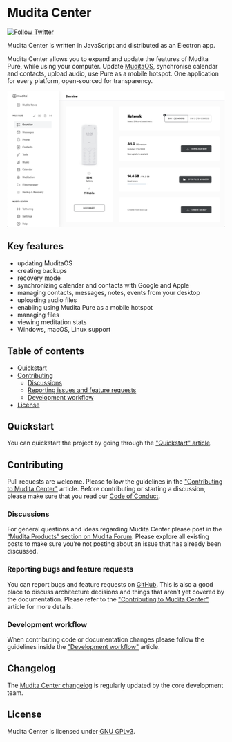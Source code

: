# Mudita Center

[![Follow Twitter](https://img.shields.io/twitter/follow/wearemudita?label=Follow%20on%20Twitter&style=social)](https://twitter.com/wearemudita)

Mudita Center is written in JavaScript and distributed as an Electron app. 

Mudita Center allows you to expand and update the features of Mudita Pure, while using your computer. Update [MuditaOS](https://github.com/mudita/MuditaOS/), synchronise calendar and contacts, upload audio, use Pure as a mobile hotspot. One application for every platform, open-sourced for transparency.

![Mudita Center interface screenshot](./mudita-center-screenshot.png)

## Key features

- updating MuditaOS
- creating backups
- recovery mode
- synchronizing calendar and contacts with Google and Apple
- managing contacts, messages, notes, events from your desktop
- uploading audio files
- enabling using Mudita Pure as a mobile hotspot
- managing files
- viewing meditation stats
- Windows, macOS, Linux support

## Table of contents

* [Quickstart](#Quickstart)
* [Contributing](#Contributing)
   * [Discussions](#Discussions)
   * [Reporting issues and feature requests](#Reporting-bugs-and-feature-requests)
   * [Development workflow](#Development-workflow)  
* [License](#license)

## Quickstart

You can quickstart the project by going through the ["Quickstart" article](./quickstart.md).

## Contributing

Pull requests are welcome. Please follow the guidelines in the ["Contributing to Mudita Center"](./CONTRIBUTING.md) article. Before contributing or starting a discussion, please make sure that you read our [Code of Conduct](./CODE_OF_CONDUCT.md).

### Discussions

For general questions and ideas regarding Mudita Center please post in the [“Mudita Products” section on Mudita Forum](https://forum.mudita.com/c/mudita-products/). Please explore all existing posts to make sure you’re not posting about an issue that has already been discussed.

### Reporting bugs and feature requests

You can report bugs and feature requests on [GitHub](https://github.com/Mudita/mudita-center/issues). This is also a good place to discuss architecture decisions and things that aren’t yet covered by the documentation. Please refer to the ["Contributing to Mudita Center"](./CONTRIBUTING.md) article for more details.

### Development workflow

When contributing code or documentation changes please follow the guidelines inside the ["Development workflow"](./development_workflow.md) article.

## Changelog

The [Mudita Center changelog](https://github.com/Mudita/mudita-center/releases) is regularly updated by the core development team.

## License
Mudita Center is licensed under [GNU GPLv3](https://choosealicense.com/licenses/gpl-3.0/).
